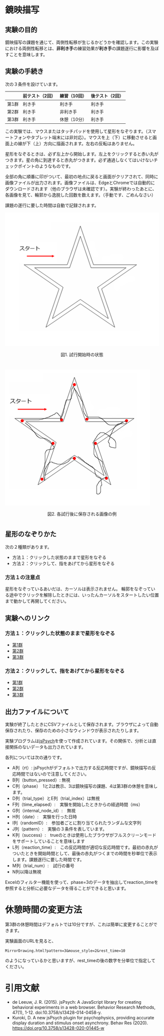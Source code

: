 # 鏡映描写

## 実験の目的

鏡映描写の課題を通じて、両側性転移が生じるかどうかを確認します。この実験における両側性転移とは、**非利き手**の練習効果が**利き手**の課題遂行に影響を及ぼすことを意味します。

## 実験の手続き

次の３条件を設けています。

| | 前テスト（2回） | 練習（10回） | 後テスト（2回） |
----|----|----|---- 
| 第1群 | 利き手 | 利き手 | 利き手 |
| 第2群 | 利き手 | 非利き手 | 利き手 |
| 第3群 | 利き手 | 休憩（10分） | 利き手 |

この実験では、マウスまたはタッチパッドを使用して星形をなぞります。（スマートフォンやタブレット端末には非対応）。マウスを上（下）に移動させると画面上の線が下（上）方向に描画されます。左右の反転はありません。

星形をなぞるときは、必ず左上から開始します。左上をクリックすると赤い丸がつきます。星の角に到達すると赤丸がつきます。必ず通過しなくてはいけないチェックポイントのようなものです。

全部の角に順番に印がついて、最初の地点に戻ると画面がクリアされて、同時に画像ファイルが出力されます。画像ファイルは、EdgeとChromeでは自動的にダウンロードされます（他のブラウザは未確認です）。実験が終わったあとに、各画像を見て、輪郭から逸脱した回数を数えます。（手動です、ごめんなさい）

課題の遂行に要した時間は自動で記録されます。

![スタート時の画像](start_img_for_manual.png "スタート時の画像")

<div style="text-align: center; margin-bottom: 40px">図1. 試行開始時の状態</div>
 
![出力される画像のサンプル](result_for_manual.png "出力される画像のサンプル")

<div style="text-align: center; margin-bottom: 40px">図2. 各試行後に保存される画像の例</div>

## 星形のなぞりかた

次の２種類があります。

- 方法１：クリックした状態のままで星形をなぞる
- 方法２：クリックして、指をあげてから星形をなぞる

### 方法１の注意点

星形をなぞっているあいだは、カーソルは表示されません。
輪郭をなぞっている途中でクリックを解除したときには、いったんカーソルをスタートしたい位置まで動かして再開してください。

## 実験へのリンク

### 方法１：クリックした状態のままで星形をなぞる

- [第1群](MirrorDrawing.html?pattern=1&mouse_style=1)
- [第2群](MirrorDrawing.html?pattern=2&mouse_style=1)
- [第3群](MirrorDrawing.html?pattern=3&mouse_style=1&rest_time=10)

### 方法２：クリックして、指をあげてから星形をなぞる

- [第1群](MirrorDrawing.html?pattern=1&mouse_style=2)
- [第2群](MirrorDrawing.html?pattern=2&mouse_style=2)
- [第3群](MirrorDrawing.html?pattern=3&mouse_style=2&rest_time=10)

## 出⼒ファイルについて

実験が終了したときにCSVファイルとして保存されます。ブラウザによって自動保存されたり、保存のための小さなウィンドウが表示されたりします。

実験プログラムは[jsPsych](https://www.jspsych.org/)を使って作成されています。その関係で、分析とは直接関係のないデータも出力されています。

各列については次の通りです。

- A列（rt）: jsPsychがデフォルトで出力する反応時間ですが、鏡映描写の反応時間ではないので注意してください。
- B列（button_pressed）: 無視
- C列（phase）　1と2は教示、3は鏡映描写の課題、4は第3群の休憩を意味します。
- D列（trial_type）とE列（trial_index）は無視
- F列（time_elapsed）:　実験を開始したときからの経過時間（ms）
- G列（internal_node_id）:　無視
- H列（date）:　実験を行った日時
- I列（randomID）:　参加者ごとに割り当てられたランダムな文字列
- J列（pattern）:　実験の３条件を表しています。
- K列（success）:　trueのときは使用したブラウザがフルスクリーンモードをサポートしていることを意味します
- L列（reaction_time）:　この反応時間が適切な反応時間です。最初の赤丸がついたときを開始時間として、最後の赤丸がつくまでの時間を秒単位で表示します。課題遂行に要した時間です。
- M列（trial_num）:　試行の番号
- N列以降は無視

Excelのフィルター機能を使って、phase=3のデータを抽出してreaction_timeを参照すると分析に必要なデータを得ることができると思います。

# 休憩時間の変更方法

第3群の休憩時間はデフォルトでは10分ですが、これは簡単に変更することができます。

実験画面のURLを見ると、

```
MirrorDrawing.html?pattern=3&mouse_style=2&rest_time=10
```

のようになっているかと思いますが、rest_timeの後の数字を分単位で指定してください。


# 引用文献
- de Leeuw, J. R. (2015). jsPsych: A JavaScript library for creating behavioral experiments in a web browser. Behavior Research Methods, 47(1), 1-12. doi:10.3758/s13428-014-0458-y.
- Kuroki, D. A new jsPsych plugin for psychophysics, providing accurate display duration and stimulus onset asynchrony. Behav Res (2020). https://doi.org/10.3758/s13428-020-01445-w
